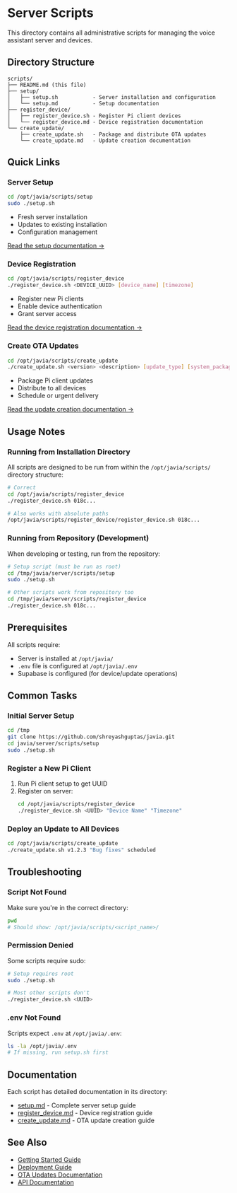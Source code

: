 # Server Scripts

This directory contains all administrative scripts for managing the voice assistant server and devices.

## Directory Structure

```
scripts/
├── README.md (this file)
├── setup/
│   ├── setup.sh           - Server installation and configuration
│   └── setup.md           - Setup documentation
├── register_device/
│   ├── register_device.sh - Register Pi client devices
│   └── register_device.md - Device registration documentation
└── create_update/
    ├── create_update.sh   - Package and distribute OTA updates
    └── create_update.md   - Update creation documentation
```

## Quick Links

### Server Setup
```bash
cd /opt/javia/scripts/setup
sudo ./setup.sh
```
- Fresh server installation
- Updates to existing installation
- Configuration management

[Read the setup documentation →](./setup/setup.md)

### Device Registration
```bash
cd /opt/javia/scripts/register_device
./register_device.sh <DEVICE_UUID> [device_name] [timezone]
```
- Register new Pi clients
- Enable device authentication
- Grant server access

[Read the device registration documentation →](./register_device/register_device.md)

### Create OTA Updates
```bash
cd /opt/javia/scripts/create_update
./create_update.sh <version> <description> [update_type] [system_packages]
```
- Package Pi client updates
- Distribute to all devices
- Schedule or urgent delivery

[Read the update creation documentation →](./create_update/create_update.md)

## Usage Notes

### Running from Installation Directory

All scripts are designed to be run from within the `/opt/javia/scripts/` directory structure:

```bash
# Correct
cd /opt/javia/scripts/register_device
./register_device.sh 018c...

# Also works with absolute paths
/opt/javia/scripts/register_device/register_device.sh 018c...
```

### Running from Repository (Development)

When developing or testing, run from the repository:

```bash
# Setup script (must be run as root)
cd /tmp/javia/server/scripts/setup
sudo ./setup.sh

# Other scripts work from repository too
cd /tmp/javia/server/scripts/register_device
./register_device.sh 018c...
```

## Prerequisites

All scripts require:
- Server is installed at `/opt/javia/`
- `.env` file is configured at `/opt/javia/.env`
- Supabase is configured (for device/update operations)

## Common Tasks

### Initial Server Setup
```bash
cd /tmp
git clone https://github.com/shreyashguptas/javia.git
cd javia/server/scripts/setup
sudo ./setup.sh
```

### Register a New Pi Client
1. Run Pi client setup to get UUID
2. Register on server:
   ```bash
   cd /opt/javia/scripts/register_device
   ./register_device.sh <UUID> "Device Name" "Timezone"
   ```

### Deploy an Update to All Devices
```bash
cd /opt/javia/scripts/create_update
./create_update.sh v1.2.3 "Bug fixes" scheduled
```

## Troubleshooting

### Script Not Found

Make sure you're in the correct directory:
```bash
pwd
# Should show: /opt/javia/scripts/<script_name>/
```

### Permission Denied

Some scripts require sudo:
```bash
# Setup requires root
sudo ./setup.sh

# Most other scripts don't
./register_device.sh <UUID>
```

### .env Not Found

Scripts expect `.env` at `/opt/javia/.env`:
```bash
ls -la /opt/javia/.env
# If missing, run setup.sh first
```

## Documentation

Each script has detailed documentation in its directory:
- [setup.md](./setup/setup.md) - Complete server setup guide
- [register_device.md](./register_device/register_device.md) - Device registration guide
- [create_update.md](./create_update/create_update.md) - OTA update creation guide

## See Also

- [Getting Started Guide](../../docs/GETTING_STARTED.md)
- [Deployment Guide](../../docs/DEPLOYMENT.md)
- [OTA Updates Documentation](../../docs/OTA_UPDATES.md)
- [API Documentation](../../docs/API.md)

